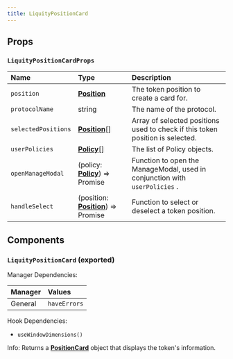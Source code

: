 ```yaml
---
title: LiquityPositionCard
---
```


## Props

### `LiquityPositionCardProps`

| Name | Type | Description                                                          |
| :--- | :--- | :------------------------------------------------------------------- |
| `position` | [**Position**](/docs/dev-docs/frontend/constants/types#position-exported) | The token position to create a card for.
| `protocolName` | string | The name of the protocol.
| `selectedPositions` | [**Position**](/docs/dev-docs/frontend/constants/types#position-exported)[] | Array of selected positions used to check if this token position is selected.
| `userPolicies` | [**Policy**](/docs/dev-docs/frontend/constants/types#policy-exported)[] | The list of Policy objects.
| `openManageModal` | (policy: [**Policy**](/docs/dev-docs/frontend/constants/types#policy-exported)) => Promise | Function to open the ManageModal, used in conjunction with `userPolicies` .
| `handleSelect` | (position: [**Position**](/docs/dev-docs/frontend/constants/types#position-exported)) => Promise | Function to select or deselect a token position.

## Components

### `LiquityPositionCard` (exported)

Manager Dependencies:

| Manager | Values                                                          |
| :--- | :------------------------------------------------------------------- |
| General | `haveErrors`

Hook Dependencies:

- `useWindowDimensions()`

Info: Returns a [**PositionCard**](/docs/dev-docs/frontend/components/atoms/Card#positioncard-exported) object that displays the token's information.
